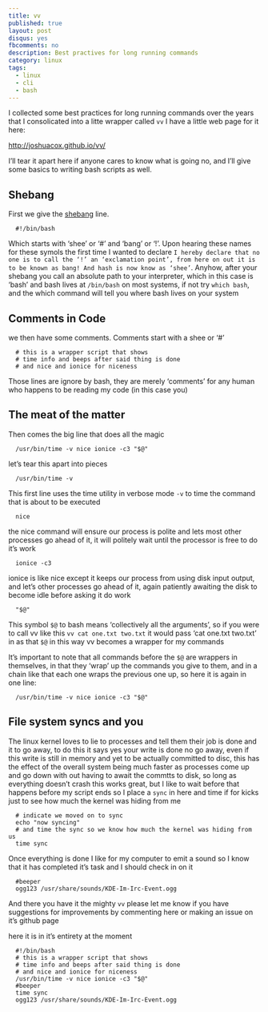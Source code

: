 ```yaml
---
title: vv
published: true
layout: post
disqus: yes
fbcomments: no
description: Best practives for long running commands
category: linux
tags: 
  - linux
  - cli
  - bash
---
```


I collected some best practices for long running commands over the years that I consolicated into a litte wrapper called `vv` I have a little web page for it here:

http://joshuacox.github.io/vv/

I’ll tear it apart here if anyone cares to know what is going no, and I’ll give some basics to writing bash scripts as well.

## Shebang

First we give the [shebang](http://tinyurl.com/7co78gm) line. 

      #!/bin/bash

Which starts with ‘shee’ or ‘#’ and ‘bang’ or ‘!’.  Upon hearing these names for these symols the first time I wanted to declare   `I hereby declare that no one is to call the ‘!’ an ‘exclamation point’, from here on out it is to be known as bang! And hash is now know as ‘shee’`.  Anyhow, after your shebang you call an absolute path to your interpreter, which in this case is ‘bash’ and bash lives at `/bin/bash` on most systems, if not try `which bash`, and the which command will tell you where bash lives on your system

## Comments in Code

we then have some comments.  Comments start with a shee or ‘#’

      # this is a wrapper script that shows
      # time info and beeps after said thing is done
      # and nice and ionice for niceness

Those lines are ignore by bash, they are merely ‘comments’ for any human who happens to be reading my code (in this case you)

## The meat of the matter

Then comes the big line that does all the magic

      /usr/bin/time -v nice ionice -c3 "$@"

let’s tear this apart into pieces

      /usr/bin/time -v

This first line uses the time utility in verbose mode `-v` to time the command that is about to be executed

      nice 

the nice command will ensure our process is polite and lets most other processes go ahead of it, it will politely wait until the processor is free to do it’s work

      ionice -c3

ionice is like nice except it keeps our process from using disk input output, and let’s other processes go ahead of it, again patiently awaiting the disk to become idle before asking it do work

      "$@"

This symbol `$@` to bash means ‘collectively all the arguments’, so if you were to call vv like this `vv cat one.txt two.txt` it would pass ‘cat one.txt two.txt’ in as that `$@` in this way vv becomes a wrapper for my commands

It’s important to note that all commands before the `$@` are wrappers in themselves, in that they ‘wrap’ up the commands you give to them, and in a chain like that each one wraps the previous one up, so here it is again in one line:

      /usr/bin/time -v nice ionice -c3 "$@"

## File system syncs and you

The linux kernel loves to lie to processes and tell them their job is done and it to go away, to do this it says yes your write is done no go away, even if this write is still in memory and yet to be actually committed to disc, this has the effect of the overall system being much faster as processes come up and go down with out having to await the commtts to disk, so long as everything doesn’t crash this works great, but I like to wait before that happens before my script ends so I place a `sync` in here and time if for kicks just to see how much the kernel was hiding from me

      # indicate we moved on to sync
      echo "now syncing"
      # and time the sync so we know how much the kernel was hiding from us
      time sync

Once everything is done I like for my computer to emit a sound so I know that it has completed it’s task and I should check in on it

      #beeper
      ogg123 /usr/share/sounds/KDE-Im-Irc-Event.ogg

And there you have it the mighty `vv` please let me know if you have suggestions for improvements by commenting here or making an issue on it’s github page

here it is in it’s entirety at the moment

      #!/bin/bash
      # this is a wrapper script that shows
      # time info and beeps after said thing is done
      # and nice and ionice for niceness
      /usr/bin/time -v nice ionice -c3 "$@"
      #beeper
      time sync
      ogg123 /usr/share/sounds/KDE-Im-Irc-Event.ogg

